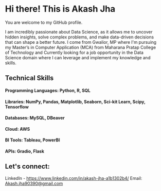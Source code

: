 
# Hi there! This is Akash Jha

You are welcome to my GitHub profile. 

I am incredibly passionate about Data Science, as it allows me to uncover hidden insights, solve complex problems, and make data-driven decisions that can shape a better future. I come from Gwalior, MP where I'm pursuing my Master’s in Computer Application (MCA) from Maharana Pratap College of Technology and Currently looking for a job opportunity in the Data Science domain where I can leverage and implement my knowledge and skills.




## Technical Skills
#### Programming Languages: Python, R, SQL
#### Libraries: NumPy, Pandas, Matplotlib, Seaborn, Sci-kit Learn, Scipy, Tensorflow
#### Databases: MySQL, DBeaver
#### Cloud: AWS
#### BI Tools: Tableau, PowerBI
#### APIs: Gradio, Flask




## Let's connect:
LinkedIn - https://www.linkedin.com/in/akash-jha-a1b1302b4/
Email: Akash.jha90390@gmail.com
